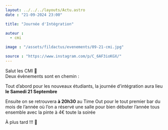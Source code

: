 ```yaml
---
layout: ../../../layouts/Actu.astro
date : "21-09-2024 23:00"

title: "Journée d'Intégration"

auteur :
  - cmi

image : "/assets/fildactus/evenements/09-21-cmi.jpg"

source : "https://www.instagram.com/p/C_6AF3ioKGX/"
---
```


Salut les CMI 💚  
Deux évènements sont en chemin :

Tout d’abord pour les nouveaux étudiants, la journée d’intégration aura lieu __le Samedi 21 Septembre__

Ensuite on se retrouvera __à 20h30__ au Time Out pour le tout premier bar du mois de l’année où l’on a réservé une salle pour bien débuter l’année tous ensemble avec la pinte à 4€ toute la soirée

À plus tard !!! 💚